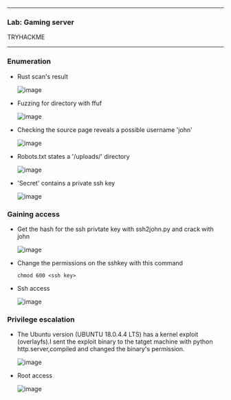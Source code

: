 * * *
  ### Lab: Gaming server
  TRYHACKME
* * *  

### Enumeration

- Rust scan's result

  ![image](https://github.com/SENSEIXENUS2/SENSEIXENUS2.github.io/assets/98669513/26b330d0-1935-4add-bf3b-fd02405e16ff)

- Fuzzing for directory with ffuf

  ![image](https://github.com/SENSEIXENUS2/SENSEIXENUS2.github.io/assets/98669513/dc77577a-9dc4-43d4-b34d-793aa40fdd2e)
  
- Checking the source page reveals a possible username 'john'
  
  ![image](https://github.com/SENSEIXENUS2/SENSEIXENUS2.github.io/assets/98669513/ec60930b-df58-49c9-a0b7-907fa295c7bc)

- Robots.txt states a '/uploads/' directory

  ![image](https://github.com/SENSEIXENUS2/SENSEIXENUS2.github.io/assets/98669513/859cb049-ac9a-41f4-b123-76ae63188b52)

- 'Secret' contains a private ssh key

  ![image](https://github.com/SENSEIXENUS2/SENSEIXENUS2.github.io/assets/98669513/b3de4bf6-1f59-4afe-bf7b-c1cbf936a430)

### Gaining access

- Get the hash for the ssh privtate key with ssh2john.py and crack with john

  ![image](https://github.com/SENSEIXENUS2/SENSEIXENUS2.github.io/assets/98669513/34575332-5c68-4941-aa99-031345eda8c8)

- Change the permissions on the sshkey with this command

      chmod 600 <ssh key>
- Ssh access
  
  ![image](https://github.com/SENSEIXENUS2/SENSEIXENUS2.github.io/assets/98669513/bd6b009f-82eb-442a-8e56-1fa07982ffb9)

  
### Privilege escalation

- The Ubuntu version (UBUNTU 18.0.4.4 LTS) has a kernel exploit (overlayfs).I sent the exploit binary to the tatget machine with python http.server,compiled and changed the binary's permission.

  ![image](https://github.com/SENSEIXENUS2/SENSEIXENUS2.github.io/assets/98669513/5e145fa4-1707-4c1a-8292-160f6645455e)

- Root access

  ![image](https://github.com/SENSEIXENUS2/SENSEIXENUS2.github.io/assets/98669513/013ef35f-45b7-4035-bd9a-41ad93307181)

